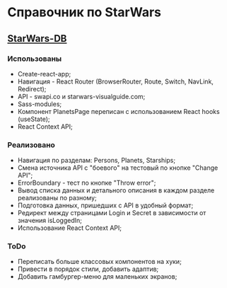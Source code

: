 # Справочник по StarWars

## [StarWars-DB](https://starwars-93745.firebaseapp.com/ 'StarWars-DB')

### Использованы

- Create-react-app;
- Навигация - React Router (BrowserRouter, Route, Switch, NavLink, Redirect);
- API - swapi.co и starwars-visualguide.com;
- Sass-modules;
- Компонент PlanetsPage переписан с использованием React hooks (useState);
- React Context API;

### Реализовано

- Навигация по разделам: Persons, Planets, Starships;
- Смена источника API с "боевого" на тестовый по кнопке "Change API";
- ErrorBoundary - тест по кнопке "Throw error";
- Вывод списка данных и детального описания в каждом разделе реализованы по разному;
- Подготовка данных, пришедших с API в удобный формат;
- Редирект между страницами Login и Secret в зависимости от значения isLoggedIn;
- Использование React Context API;

### ToDo

- Переписать больше классовых компонентов на хуки;
- Привести в порядок стили, добавить адаптив;
- Добавить гамбургер-меню для маленьких экранов;
